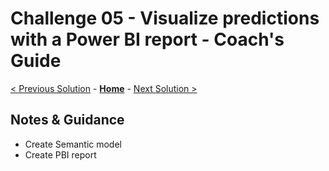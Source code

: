 # Challenge 05 - Visualize predictions with a Power BI report - Coach's Guide 

[< Previous Solution](./Solution-04.md) - **[Home](./README.md)** - [Next Solution >](./Solution-06.md)

## Notes & Guidance

- Create Semantic model
-  Create PBI report
